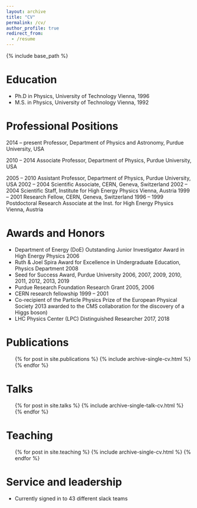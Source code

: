 ```yaml
---
layout: archive
title: "CV"
permalink: /cv/
author_profile: true
redirect_from:
  - /resume
---
```


{% include base_path %}

Education
======

* Ph.D in Physics, University of Technology Vienna, 1996
* M.S. in Physics, University of Technology Vienna, 1992

Professional Positions
======
2014 – present Professor, Department of Physics and Astronomy, Purdue University, USA

2010 – 2014 Associate Professor, Department of Physics, Purdue University, USA

2005 – 2010 Assistant Professor, Department of Physics, Purdue University, USA
2002 – 2004 Scientific Associate, CERN, Geneva, Switzerland
2002 – 2004 Scientific Staff, Institute for High Energy Physics Vienna, Austria
1999 – 2001 Research Fellow, CERN, Geneva, Switzerland
1996 – 1999 Postdoctoral Research Associate at the Inst. for High Energy Physics Vienna, Austria
  
Awards and Honors
======
* Department of Energy (DoE) Outstanding Junior Investigator Award in High Energy Physics 2006
* Ruth & Joel Spira Award for Excellence in Undergraduate Education, Physics Department 2008
* Seed for Success Award, Purdue University 2006, 2007, 2009, 2010, 2011, 2012, 2013, 2019
* Purdue Research Foundation Research Grant 2005, 2006
* CERN research fellowship 1999 – 2001
* Co-recipient of the Particle Physics Prize of the European Physical Society 2013
   awarded to the CMS collaboration for the discovery of a Higgs boson)
* LHC Physics Center (LPC) Distinguished Researcher 2017, 2018

Publications
======
  <ul>{% for post in site.publications %}
    {% include archive-single-cv.html %}
  {% endfor %}</ul>
  
Talks
======
  <ul>{% for post in site.talks %}
    {% include archive-single-talk-cv.html %}
  {% endfor %}</ul>
  
Teaching
======
  <ul>{% for post in site.teaching %}
    {% include archive-single-cv.html %}
  {% endfor %}</ul>
  
Service and leadership
======
* Currently signed in to 43 different slack teams
